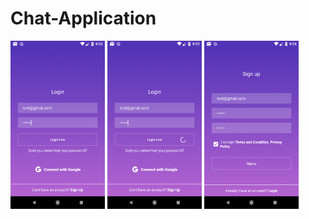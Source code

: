 # Chat-Application


<p float = "left" >

<img src="/screens/1.png" width="30%" height="30%">

<img src="/screens/2.png" width="30%" height="30%">

<img src="/screens/3.png" width="30%" height="30%">

</p>
